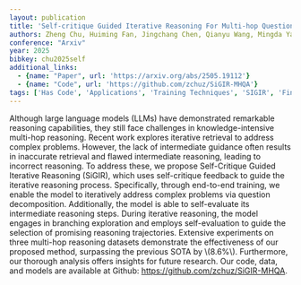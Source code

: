 ```yaml
---
layout: publication
title: 'Self-critique Guided Iterative Reasoning For Multi-hop Question Answering'
authors: Zheng Chu, Huiming Fan, Jingchang Chen, Qianyu Wang, Mingda Yang, Jiafeng Liang, Zhongjie Wang, Hao Li, Guo Tang, Ming Liu, Bing Qin
conference: "Arxiv"
year: 2025
bibkey: chu2025self
additional_links:
  - {name: "Paper", url: 'https://arxiv.org/abs/2505.19112'}
  - {name: "Code", url: 'https://github.com/zchuz/SiGIR-MHQA'}
tags: ['Has Code', 'Applications', 'Training Techniques', 'SIGIR', 'Fine-Tuning']
---
```

Although large language models (LLMs) have demonstrated remarkable reasoning capabilities, they still face challenges in knowledge-intensive multi-hop reasoning. Recent work explores iterative retrieval to address complex problems. However, the lack of intermediate guidance often results in inaccurate retrieval and flawed intermediate reasoning, leading to incorrect reasoning. To address these, we propose Self-Critique Guided Iterative Reasoning (SiGIR), which uses self-critique feedback to guide the iterative reasoning process. Specifically, through end-to-end training, we enable the model to iteratively address complex problems via question decomposition. Additionally, the model is able to self-evaluate its intermediate reasoning steps. During iterative reasoning, the model engages in branching exploration and employs self-evaluation to guide the selection of promising reasoning trajectories. Extensive experiments on three multi-hop reasoning datasets demonstrate the effectiveness of our proposed method, surpassing the previous SOTA by \\(8.6%\\). Furthermore, our thorough analysis offers insights for future research. Our code, data, and models are available at Github: https://github.com/zchuz/SiGIR-MHQA.

